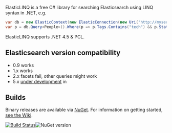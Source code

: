 ElasticLINQ is a free C# library for searching Elasticsearch using LINQ syntax in .NET, e.g.

```csharp
var db = new ElasticContext(new ElasticConnection(new Uri("http://myserver:9200")));
var p = db.Query<People>().Where(p => p.Tags.Contains("tech") && p.State == "WA");
```

ElasticLINQ supports .NET 4.5 & PCL.

## Elasticsearch version compatibility

* 0.9 works
* 1.x works
* 2.x facets fail, other queries might work
* 5.x [under development](https://github.com/ElasticLINQ/ElasticLINQ/tree/elasticsearch5 ) in

## Builds

Binary releases are available via [NuGet](http://www.nuget.org/packages/ElasticLinq/). For information on getting started, [see the Wiki](https://github.com/CenturyLinkCloud/ElasticLINQ/wiki/Getting-Started).

[![Build Status](https://ci.appveyor.com/api/projects/status/7p4c73ocmmwjc05q?svg=true)](https://ci.appveyor.com/project/ElasticLINQ/elasticlinq/)![NuGet version](https://img.shields.io/nuget/v/elasticlinq.svg?style=flat)
